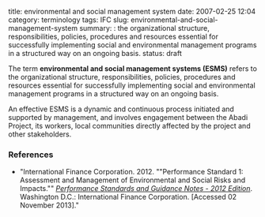title: environmental and social management system
date: 2007-02-25 12:04
category: terminology
tags: IFC
slug: environmental-and-social-management-system
summary: : the organizational structure, responsibilities, policies, procedures and resources essential for successfully implementing social and environmental management programs in a structured way on an ongoing basis.
status: draft

<!--
summary:
-->
The term **environmental and social management systems (ESMS)** refers to the organizational structure, responsibilities, policies, procedures and resources essential for successfully implementing social and environmental management programs in a structured way on an ongoing basis.

An effective ESMS is a dynamic and continuous process initiated and supported by management, and involves engagement between the Abadi Project, its workers, local communities directly affected by the project and other stakeholders.

### References

* "International Finance Corporation. 2012. ""Performance Standard 1: Assessment and Management of Environmental and Social Risks and Impacts."" *[Performance Standards and Guidance Notes - 2012 Edition](http://www.ifc.org/wps/wcm/connect/3be1a68049a78dc8b7e4f7a8c6a8312a/PS1_English_2012.pdf?MOD=AJPERES)*. Washington D.C.: International Finance Corporation. [Accessed 02 November 2013]."


